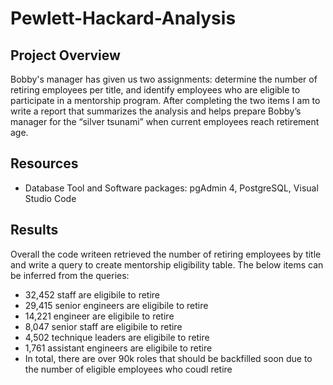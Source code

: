 # Pewlett-Hackard-Analysis

## Project Overview

Bobby's manager has given us two assignments: determine the number of retiring employees per title, and identify employees who are eligible to participate in a mentorship program. After completing the two items I am to write a report that summarizes the analysis and helps prepare Bobby’s manager for the “silver tsunami” when current employees reach retirement age.

## Resources

- Database Tool and Software packages: pgAdmin 4, PostgreSQL, Visual Studio Code

## Results

Overall the code writeen retrieved the number of retiring employees by title and write a query to create mentorship eligibility table.  The below items can be inferred from the queries:
- 32,452 staff are eligibile to retire
- 29,415 senior engineers are eligibile to retire
- 14,221 engineer are eligibile to retire
- 8,047 senior staff are eligibile to retire
- 4,502 technique leaders are eligibile to retire
- 1,761 assistant engineers are eligibile to retire
- In total, there are over 90k roles that should be backfilled soon due to the number of eligible employees who coudl retire
